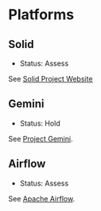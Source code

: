 # Platforms

## Solid

- Status: Assess

See [Solid Project Website](https://solidproject.org/)

## Gemini

- Status: Hold

See [Project Gemini](https://gemini.circumlunar.space/).

## Airflow

- Status: Assess

See [Apache Airflow](https://airflow.apache.org/).
